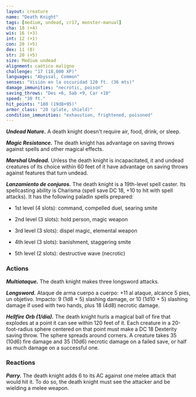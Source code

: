 ```yaml
---
layout: creature
name: "Death Knight"
tags: [medium, undead, cr17, monster-manual]
cha: 18 (+4)
wis: 16 (+3)
int: 12 (+1)
con: 20 (+5)
dex: 11 (0)
str: 20 (+5)
size: Medium undead
alignment: caótico maligno
challenge: "17 (18,000 XP)"
languages: "Abyssal, Common"
senses: "Visión en la oscuridad 120 ft. (36 mts)"
damage_immunities: "necrotic, poison"
saving_throws: "Des +6, Sab +9, Car +10"
speed: "30 ft."
hit_points: "180 (19d8+95)"
armor_class: "20 (plate, shield)"
condition_immunities: "exhaustion, frightened, poisoned"
---
```


***Undead Nature.*** A death knight doesn't require air, food, drink, or sleep.

***Magic Resistance.*** The death knight has advantage on saving throws against spells and other magical effects.

***Marshal Undead.*** Unless the death knight is incapacitated, it and undead creatures of its choice within 60 feet of it have advantage on saving throws against features that turn undead.

***Lanzamiento de conjuros.*** The death knight is a 19th-level spell caster. Its spellcasting ability is Charisma (spell save DC 18, +10 to hit with spell attacks). It has the following paladin spells prepared:

* 1st level (4 slots): command, compelled duel, searing smite

* 2nd level (3 slots): hold person, magic weapon

* 3rd level (3 slots): dispel magic, elemental weapon

* 4th level (3 slots): banishment, staggering smite

* 5th level (2 slots): destructive wave (necrotic)

### Actions

***Multiataque.*** The death knight makes three longsword attacks.

***Longsword.*** Ataque de arma cuerpo a cuerpo: +11 al ataque, alcance 5 pies, un objetivo. Impacto: 9 (1d8 + 5) slashing damage, or 10 (1d10 + 5) slashing damage if used with two hands, plus 18 (4d8) necrotic damage.

***Hellfire Orb (1/día).*** The death knight hurls a magical ball of fire that explodes at a point it can see within 120 feet of it. Each creature in a 20-foot-radius sphere centered on that point must make a DC 18 Dexterity saving throw. The sphere spreads around corners. A creature takes 35 (10d6) fire damage and 35 (10d6) necrotic damage on a failed save, or half as much damage on a successful one.

### Reactions

***Parry.*** The death knight adds 6 to its AC against one melee attack that would hit it. To do so, the death knight must see the attacker and be wielding a melee weapon.
